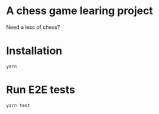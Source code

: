 # A chess game learing project
Need a less of chess?

# Installation
`yarn`

# Run E2E tests
`yarn test`
